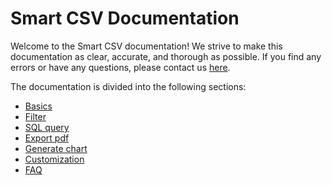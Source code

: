 # Smart CSV Documentation

Welcome to the Smart CSV documentation! We strive to make this documentation as clear, accurate, and thorough as possible. If you find any errors or have any questions, please contact us [here](mailto:imuosdev@gmail.com).

The documentation is divided into the following sections:

- [Basics](./basics)
- [Filter](./filter)
- [SQL query](./sql-query)
- [Export pdf](./export-pdf)
- [Generate chart](./generate-chart)
- [Customization](./customization)
- [FAQ](./faq)
